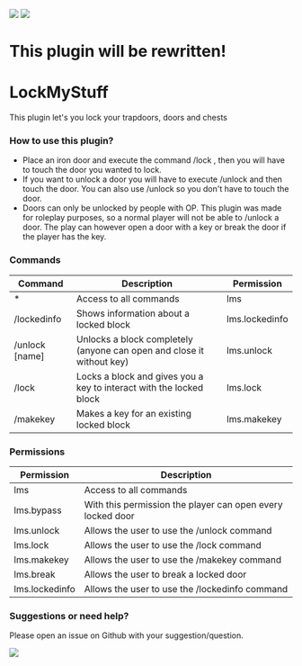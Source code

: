 [![](https://poggit.pmmp.io/shield.state/LockMyStuff)](https://poggit.pmmp.io/p/LockMyStuff) [![](https://poggit.pmmp.io/shield.dl.total/LockMyStuff)](https://poggit.pmmp.io/p/LockMyStuff)

# This plugin will be rewritten!

# LockMyStuff
This plugin let's you lock your trapdoors, doors and chests

### How to use this plugin?
* Place an iron door and execute the command /lock <name>, then you will have to touch the door you wanted to lock.
* If you want to unlock a door you will have to execute /unlock and then touch the door. You can also use /unlock <name> so you don't have to touch the door.
* Doors can only be unlocked by people with OP. This plugin was made for roleplay purposes, so a normal player will not be able to /unlock a door. The play can however open a door with a key or break the door if the player has the key.

### Commands

| Command | Description | Permission |
| --- | --- | --- |
| * | Access to all commands | lms |
| /lockedinfo | Shows information about a locked block | lms.lockedinfo |
| /unlock [name] | Unlocks a block completely (anyone can open and close it without key) | lms.unlock |
| /lock <name> | Locks a block and gives you a key to interact with the locked block | lms.lock |
| /makekey <name> | Makes a key for an existing locked block | lms.makekey |

### Permissions

| Permission | Description |
| --- | --- |
| lms | Access to all commands |
| lms.bypass | With this permission the player can open every locked door |
| lms.unlock | Allows the user to use the /unlock command |
| lms.lock | Allows the user to use the /lock command |
| lms.makekey | Allows the user to use the /makekey command |
| lms.break | Allows the user to break a locked door |
| lms.lockedinfo | Allows the user to use the /lockedinfo command |

### Suggestions or need help?
Please open an issue on Github with your suggestion/question.

[![](https://img.shields.io/github/issues/mohagames205/LockMyStuff?style=for-the-badge)](https://github.com/mohagames205/LockMyStuff/issues)


